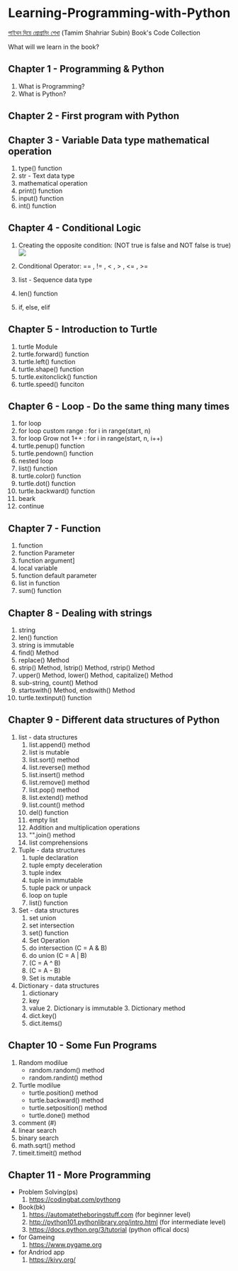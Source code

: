 # Learning-Programming-with-Python

[পাইথন দিয়ে প্রোগ্রামিং শেখা](http://dimik.pub/book/155/learn-programming-with-python-by-tamim-shahriar-subeen) (Tamim Shahriar Subin) Book's Code Collection

What will we learn in the book?

## Chapter 1 - Programming & Python

1. What is Programming?
2. What is Python?

## Chapter 2 - First program with Python

## Chapter 3 - Variable Data type mathematical operation

1. type() function
2. str - Text data type
3. mathematical operation
4. print() function
5. input() function
6. int() function

## Chapter 4 - Conditional Logic

1. Creating the opposite condition: (NOT true is false and NOT false is true)
   <img src = chapter-4/img-4.1-conditional-logic.jpg></img>

2. Conditional Operator: == , != , < , > , <= , >=
3. list - Sequence data type
4. len() function
5. if, else, elif

## Chapter 5 - Introduction to Turtle

1. turtle Module
2. turtle.forward() function
3. turtle.left() function
4. turtle.shape() function
5. turtle.exitonclick() function
6. turtle.speed() funciton

## Chapter 6 - Loop - Do the same thing many times

1. for loop
2. for loop custom range : for i in range(start, n)
3. for loop Grow not 1++ : for i in range(start, n, i++)
4. turtle.penup() function
5. turtle.pendown() function
6. nested loop
7. list() function
8. turtle.color() function
9. turtle.dot() function
10. turtle.backward() function
11. beark
12. continue

## Chapter 7 - Function

1. function
2. function Parameter
3. function argument]
4. local variable
5. function default parameter
6. list in function
7. sum() function

## Chapter 8 - Dealing with strings

1. string
2. len() function
3. string is immutable
4. find() Method
5. replace() Method
6. strip() Method, lstrip() Method, rstrip() Method
7. upper() Method, lower() Method, capitalize() Method
8. sub-string, count() Method
9. startswith() Method, endswith() Method
10. turtle.textinput() function

## Chapter 9 - Different data structures of Python

1. list - data structures
   1. list.append() method
   2. list is mutable
   3. list.sort() method
   4. list.reverse() method
   5. list.insert() method
   6. list.remove() method
   7. list.pop() method
   8. list.extend() method
   9. list.count() method
   10. del() function
   11. empty list
   12. Addition and multiplication operations
   13. "".join() method
   14. list comprehensions
2. Tuple - data structures
   1. tuple declaration
   2. tuple empty deceleration
   3. tuple index
   4. tuple in immutable
   5. tuple pack or unpack
   6. loop on tuple
   7. list() function
3. Set - data structures
   1. set union
   2. set intersection
   3. set() function
   4. Set Operation
   5. do intersection (C = A & B)
   6. do union (C = A | B)
   7. (C = A ^ B)
   8. (C = A - B)
   9. Set is mutable
4. Dictionary - data structures
   1. dictionary
   2. key
   3. value 2. Dictionary is immutable 3. Dictionary method
   4. dict.key()
   5. dict.items()

## Chapter 10 - Some Fun Programs

1. Random modilue
   - random.random() method
   - random.randint() method
2. Turtle modilue
   - turtle.position() method
   - turtle.backward() method
   - turtle.setposition() method
   - turtle.done() method
3. comment (#)
4. linear search
5. binary search
6. math.sqrt() method
7. timeit.timeit() method

## Chapter 11 - More Programming

- Problem Solving(ps)
  1. https://codingbat.com/pythong
- Book(bk)
  1. https://automatetheboringstuff.com (for beginner level)
  2. http://python101.pythonlibrary.org/intro.html (for intermediate level)
  3. https://docs.python.org/3/tutorial (python offical docs)
- for Gameing
  1. https://www.pygame.org
- for Andriod app
  1. https://kivy.org/
